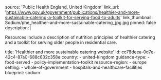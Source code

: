 source: 'Public Health England, United Kingdom'
link_url: 'https://www.gov.uk/government/publications/healthier-and-more-sustainable-catering-a-toolkit-for-serving-food-to-adults'
link_thumbnail: Sodium/phe_healther-and-more-sustainable-catering_jpg.jpg
pinned: false
description: |
  <p>Resources include a description of nutrition principles of healthier catering and a toolkit for serving older people in residential care. <i></i>
  </p>
title: 'Healthier and more sustainable catering website'
id: cc78deea-0d7e-42c4-87a0-688c632c358e
country:
  - united-kingdom
guidance-type:
  - food-served
  - policy-implementation-toolkit
resource-region:
  - europe
setting:
  - whole-of-government
  - hospitals-and-healthcare-facilities
blueprint: sodium

